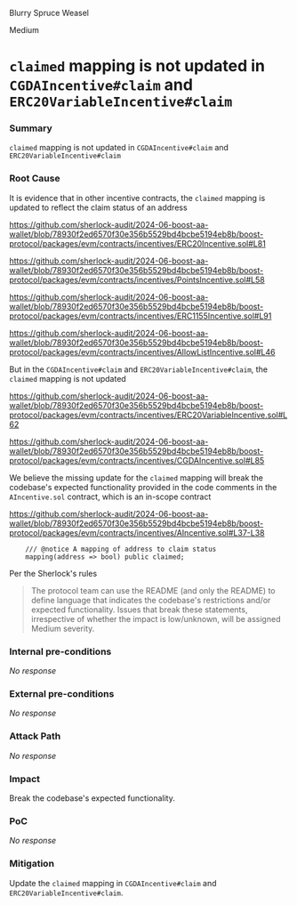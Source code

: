 Blurry Spruce Weasel

Medium

# `claimed` mapping is not updated in `CGDAIncentive#claim` and `ERC20VariableIncentive#claim`

### Summary

`claimed` mapping is not updated in `CGDAIncentive#claim` and `ERC20VariableIncentive#claim`

### Root Cause

It is evidence that in other incentive contracts, the `claimed` mapping is updated to reflect the claim status of an address

https://github.com/sherlock-audit/2024-06-boost-aa-wallet/blob/78930f2ed6570f30e356b5529bd4bcbe5194eb8b/boost-protocol/packages/evm/contracts/incentives/ERC20Incentive.sol#L81

https://github.com/sherlock-audit/2024-06-boost-aa-wallet/blob/78930f2ed6570f30e356b5529bd4bcbe5194eb8b/boost-protocol/packages/evm/contracts/incentives/PointsIncentive.sol#L58

https://github.com/sherlock-audit/2024-06-boost-aa-wallet/blob/78930f2ed6570f30e356b5529bd4bcbe5194eb8b/boost-protocol/packages/evm/contracts/incentives/ERC1155Incentive.sol#L91

https://github.com/sherlock-audit/2024-06-boost-aa-wallet/blob/78930f2ed6570f30e356b5529bd4bcbe5194eb8b/boost-protocol/packages/evm/contracts/incentives/AllowListIncentive.sol#L46

But in the `CGDAIncentive#claim` and `ERC20VariableIncentive#claim`, the `claimed` mapping is not updated

https://github.com/sherlock-audit/2024-06-boost-aa-wallet/blob/78930f2ed6570f30e356b5529bd4bcbe5194eb8b/boost-protocol/packages/evm/contracts/incentives/ERC20VariableIncentive.sol#L62

https://github.com/sherlock-audit/2024-06-boost-aa-wallet/blob/78930f2ed6570f30e356b5529bd4bcbe5194eb8b/boost-protocol/packages/evm/contracts/incentives/CGDAIncentive.sol#L85

We believe the missing update for the `claimed` mapping will break the codebase's expected functionality provided in the code comments in the `AIncentive.sol` contract, which is an in-scope contract

https://github.com/sherlock-audit/2024-06-boost-aa-wallet/blob/78930f2ed6570f30e356b5529bd4bcbe5194eb8b/boost-protocol/packages/evm/contracts/incentives/AIncentive.sol#L37-L38

```solidity
    /// @notice A mapping of address to claim status
    mapping(address => bool) public claimed;
```

Per the Sherlock's rules

> The protocol team can use the README (and only the README) to define language that indicates the codebase's restrictions and/or expected functionality. Issues that break these statements, irrespective of whether the impact is low/unknown, will be assigned Medium severity.

### Internal pre-conditions

_No response_

### External pre-conditions

_No response_

### Attack Path

_No response_

### Impact

Break the codebase's expected functionality.

### PoC

_No response_

### Mitigation

Update the `claimed` mapping in `CGDAIncentive#claim` and `ERC20VariableIncentive#claim`. 